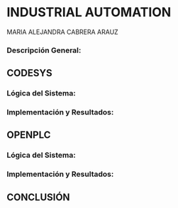 # INDUSTRIAL AUTOMATION
MARIA ALEJANDRA CABRERA ARAUZ
### Descripción General:
## CODESYS
### Lógica del Sistema:
### Implementación y Resultados:
## OPENPLC
### Lógica del Sistema:
### Implementación y Resultados:
## CONCLUSIÓN
